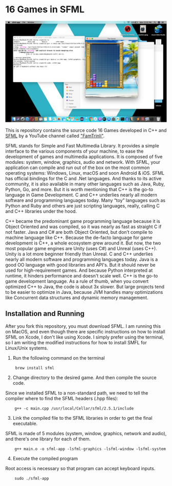 # 16 Games in SFML

![alt text](./Images/Screenshot2.png)

This is repository contains the source code 16 Games developed in C++ and [SFML](https://www.sfml-dev.org/) by a YouTube channel called ["FamTrinli"](https://www.youtube.com/channel/UCC7qpnId5RIQruKDJOt2exw).

SFML stands for Simple and Fast Multimedia Library. It provides a simple interface to the various components of your machine, to ease the development of games and multimedia applications. It is composed of five modules: system, window, graphics, audio and network. With SFML, your application can compile and run out of the box on the most common operating systems: Windows, Linux, macOS and soon Android & iOS. SFML has official bindings for the C and .Net languages. And thanks to its active community, it is also available in many other languages such as Java, Ruby, Python, Go, and more. But it is worth mentioning that C++ is the go-to language in Game Development. C and C++ underlies nearly all modern software and programming languages today. Many “toy” languages such as Python and Ruby and others are just scripting languages, really, calling C and C++ libraries under the hood.

C++ became the predominant game programming language because it is Object Oriented and was compiled, so it was nearly as fast as straight C if not faster. Java and C# are both Object Oriented, but don’t compile to machine language like C++. Because the de-facto language for game development is C++, a whole ecosystem grew around it. But now, the two most popular game engines are Unity (uses C#) and Unreal (uses C++). Unity is a lot more beginner friendly than Unreal. C and C++ underlies nearly all modern software and programming languages today. Java is a good OO language with good libraries and API's. But it should never be used for high-requirement games. And because Python interpreted at runtime, it hinders performance and doesn't scale well. C++ is the go-to game development language. As a rule of thumb, when you convert optimized C++ to Java, the code is about 3x slower. But large projects tend to be easier to optimize in Java, because JVM handles many optimizations like Concurrent data structures and dynamic memory management.


## Installation and Running

After you fork this repository, you must download SFML. I am running this on MacOS, and even though there are specific instructions on how to install SFML on Xcode, I don't like using Xcode. I simply
prefer using the terminal, so I am writing the modified instructions for how to install SMFL for Linux/Unix systems.

1. Run the following command on the terminal

		brew install sfml		

2. Change directory to the desired game. And then compile the source code. 

Since we installed SFML to a non-standard path, we need to tell the compiler where to find the SFML headers (.hpp files):
		
		g++ -c main.cpp /usr/local/Cellar/sfml/2.5.1/include

3. Link the compiled file to the SFML libraries in order to get the final executable. 

SFML is made of 5 modules (system, window, graphics, network and audio), and there's one library for each of them.

		g++ main.o -o sfml-app -lsfml-graphics -lsfml-window -lsfml-system

4. Execute the compiled program

Root access is necessary so that program can accept keyboard inputs.

		sudo ./sfml-app	

